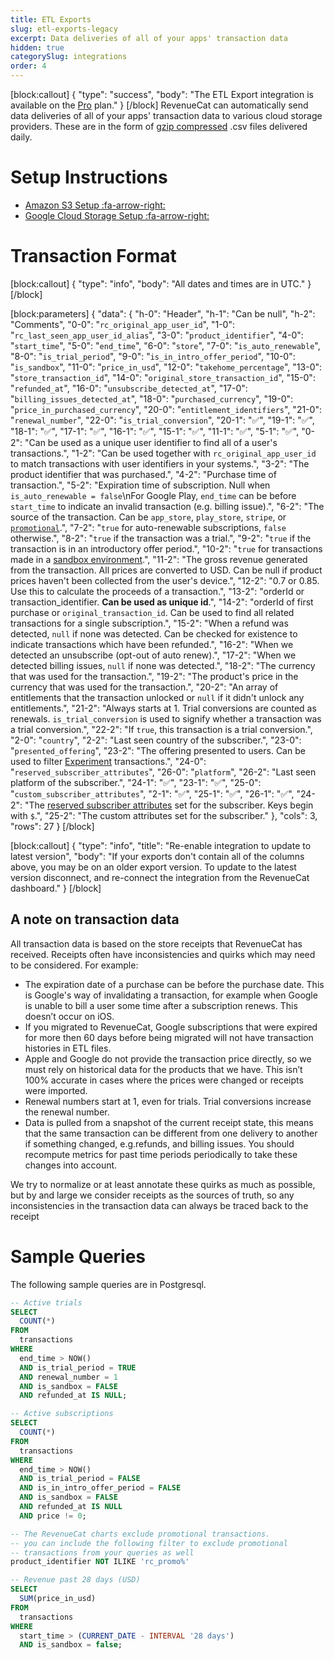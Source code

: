 ```yaml
---
title: ETL Exports
slug: etl-exports-legacy
excerpt: Data deliveries of all of your apps' transaction data
hidden: true
categorySlug: integrations
order: 4
---
```

[block:callout]
{
  "type": "success",
  "body": "The ETL Export integration is available on the [Pro](https://www.revenuecat.com/pricing) plan."
}
[/block]
RevenueCat can automatically send data deliveries of all of your apps' transaction data to various cloud storage providers. These are in the form of [gzip compressed](https://en.wikipedia.org/wiki/Gzip) .csv files delivered daily.

# Setup Instructions

* [Amazon S3 Setup :fa-arrow-right:](doc:etl-s3)
* [Google Cloud Storage Setup :fa-arrow-right:](doc:etl-gcp)

# Transaction Format
[block:callout]
{
  "type": "info",
  "body": "All dates and times are in UTC."
}
[/block]

[block:parameters]
{
  "data": {
    "h-0": "Header",
    "h-1": "Can be null",
    "h-2": "Comments",
    "0-0": "`rc_original_app_user_id`",
    "1-0": "`rc_last_seen_app_user_id_alias`",
    "3-0": "`product_identifier`",
    "4-0": "`start_time`",
    "5-0": "`end_time`",
    "6-0": "`store`",
    "7-0": "`is_auto_renewable`",
    "8-0": "`is_trial_period`",
    "9-0": "`is_in_intro_offer_period`",
    "10-0": "`is_sandbox`",
    "11-0": "`price_in_usd`",
    "12-0": "`takehome_percentage`",
    "13-0": "`store_transaction_id`",
    "14-0": "`original_store_transaction_id`",
    "15-0": "`refunded_at`",
    "16-0": "`unsubscribe_detected_at`",
    "17-0": "`billing_issues_detected_at`",
    "18-0": "`purchased_currency`",
    "19-0": "`price_in_purchased_currency`",
    "20-0": "`entitlement_identifiers`",
    "21-0": "`renewal_number`",
    "22-0": "`is_trial_conversion`",
    "20-1": "✅",
    "19-1": "✅",
    "18-1": "✅",
    "17-1": "✅",
    "16-1": "✅",
    "15-1": "✅",
    "11-1": "✅",
    "5-1": "✅",
    "0-2": "Can be used as a unique user identifier to find all of a user's transactions.",
    "1-2": "Can be used together with `rc_original_app_user_id` to match transactions with user identifiers in your systems.",
    "3-2": "The product identifier that was purchased.",
    "4-2": "Purchase time of transaction.",
    "5-2": "Expiration time of subscription. Null when `is_auto_renewable = false`\nFor Google Play, `end_time` can be before `start_time` to indicate an invalid transaction (e.g. billing issue).",
    "6-2": "The source of the transaction. Can be `app_store`, `play_store`, `stripe`, or [`promotional`](doc:promotionals).",
    "7-2": "`true` for auto-renewable subscriptions, `false` otherwise.",
    "8-2": "`true` if the transaction was a trial.",
    "9-2": "`true` if the transaction is in an introductory offer period.",
    "10-2": "`true` for transactions made in a [sandbox environment](doc:sandbox).",
    "11-2": "The gross revenue generated from the transaction. All prices are converted to USD. Can be null if product prices haven't been collected from the user's device.",
    "12-2": "0.7 or 0.85. Use this to calculate the proceeds of a transaction.",
    "13-2": "orderId or transaction_identifier. **​Can be used as unique id**.",
    "14-2": "orderId of first purchase or `original_transaction_id`. Can be used to find all related transactions for a single subscription.",
    "15-2": "When a refund was detected, `null` if none was detected. Can be checked for existence to indicate transactions which have been refunded.",
    "16-2": "When we detected an unsubscribe (opt-out of auto renew).",
    "17-2": "When we detected billing issues, `null` if none was detected.",
    "18-2": "The currency that was used for the transaction.",
    "19-2": "The product's price in the currency that was used for the transaction.",
    "20-2": "An array of entitlements that the transaction unlocked or `null` if it didn't unlock any entitlements.",
    "21-2": "Always starts at 1. Trial conversions are counted as renewals. `is_trial_conversion` is used to signify whether a transaction was a trial conversion.",
    "22-2": "If `true`, this transaction is a trial conversion.",
    "2-0": "`country`",
    "2-2": "Last seen country of the subscriber.",
    "23-0": "`presented_offering`",
    "23-2": "The offering presented to users. Can be used to filter [Experiment](doc:experiments-overview) transactions.",
    "24-0": "`reserved_subscriber_attributes`",
    "26-0": "`platform`",
    "26-2": "Last seen platform of the subscriber.",
    "24-1": "✅",
    "23-1": "✅",
    "25-0": "`custom_subscriber_attributes`",
    "2-1": "✅",
    "25-1": "✅",
    "26-1": "✅",
    "24-2": "The [reserved subscriber attributes](doc:subscriber-attributes#reserved-attributes) set for the subscriber. Keys begin with `$`.",
    "25-2": "The custom attributes set for the subscriber."
  },
  "cols": 3,
  "rows": 27
}
[/block]

[block:callout]
{
  "type": "info",
  "title": "Re-enable integration to update to latest version",
  "body": "If your exports don't contain all of the columns above, you may be on an older export version. To update to the latest version disconnect, and re-connect the integration from the RevenueCat dashboard."
}
[/block]
## A note on transaction data
All transaction data is based on the store receipts that RevenueCat has received. Receipts often have inconsistencies and quirks which may need to be considered. For example:
- The expiration date of a purchase can be before the purchase date. This is Google's way of invalidating a transaction, for example when Google is unable to bill a user some time after a subscription renews. This doesn’t occur on iOS.
- If you migrated to RevenueCat, Google subscriptions that were expired for more then 60 days before being migrated will not have transaction histories in ETL files.
- Apple and Google do not provide the transaction price directly, so we must rely on historical data for the products that we have. This isn’t 100% accurate in cases where the prices were changed or receipts were imported.
- Renewal numbers start at 1, even for trials. Trial conversions increase the renewal number.
- Data is pulled from a snapshot of the current receipt state, this means that the same transaction can be different from one delivery to another if something changed, e.g.refunds, and billing issues. You should recompute metrics for past time periods periodically to take these changes into account.

We try to normalize or at least annotate these quirks as much as possible, but by and large we consider receipts as the sources of truth, so any inconsistencies in the transaction data can always be traced back to the receipt

# Sample Queries

The following sample queries are in Postgresql.
```sql Active Trials
-- Active trials
SELECT
  COUNT(*)
FROM
  transactions
WHERE
  end_time > NOW()
  AND is_trial_period = TRUE
  AND renewal_number = 1
  AND is_sandbox = FALSE
  AND refunded_at IS NULL;
```
```sql Active Subscriptions
-- Active subscriptions
SELECT
  COUNT(*)
FROM
  transactions
WHERE
  end_time > NOW()
  AND is_trial_period = FALSE
  AND is_in_intro_offer_period = FALSE
  AND is_sandbox = FALSE
  AND refunded_at IS NULL
  AND price != 0;

-- The RevenueCat charts exclude promotional transactions.
-- you can include the following filter to exclude promotional
-- transactions from your queries as well
product_identifier NOT ILIKE 'rc_promo%'
```
```sql Revenue
-- Revenue past 28 days (USD)
SELECT
  SUM(price_in_usd)
FROM
  transactions
WHERE
  start_time > (CURRENT_DATE - INTERVAL '28 days')
  AND is_sandbox = false;
```
